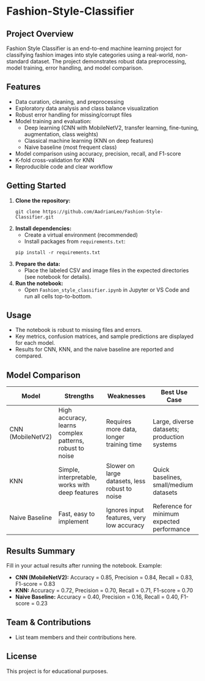 # Fashion-Style-Classifier

## Project Overview
Fashion Style Classifier is an end-to-end machine learning project for classifying fashion images into style categories using a real-world, non-standard dataset. The project demonstrates robust data preprocessing, model training, error handling, and model comparison.

## Features
- Data curation, cleaning, and preprocessing
- Exploratory data analysis and class balance visualization
- Robust error handling for missing/corrupt files
- Model training and evaluation:
  - Deep learning (CNN with MobileNetV2, transfer learning, fine-tuning, augmentation, class weights)
  - Classical machine learning (KNN on deep features)
  - Naive baseline (most frequent class)
- Model comparison using accuracy, precision, recall, and F1-score
- K-fold cross-validation for KNN
- Reproducible code and clear workflow

## Getting Started
1. **Clone the repository:**
   ```
   git clone https://github.com/AadrianLeo/Fashion-Style-Classifier.git
   ```
2. **Install dependencies:**
   - Create a virtual environment (recommended)
   - Install packages from `requirements.txt`:
   ```
   pip install -r requirements.txt
   ```
3. **Prepare the data:**
   - Place the labeled CSV and image files in the expected directories (see notebook for details).
4. **Run the notebook:**
   - Open `Fashion_style_classifier.ipynb` in Jupyter or VS Code and run all cells top-to-bottom.

## Usage
- The notebook is robust to missing files and errors.
- Key metrics, confusion matrices, and sample predictions are displayed for each model.
- Results for CNN, KNN, and the naive baseline are reported and compared.

## Model Comparison
| Model            | Strengths                                              | Weaknesses                                         | Best Use Case                                 |
|------------------|-------------------------------------------------------|----------------------------------------------------|-----------------------------------------------|
| CNN (MobileNetV2)| High accuracy, learns complex patterns, robust to noise| Requires more data, longer training time           | Large, diverse datasets; production systems   |
| KNN              | Simple, interpretable, works with deep features       | Slower on large datasets, less robust to noise     | Quick baselines, small/medium datasets        |
| Naive Baseline   | Fast, easy to implement                              | Ignores input features, very low accuracy         | Reference for minimum expected performance    |

## Results Summary
Fill in your actual results after running the notebook. Example:
- **CNN (MobileNetV2):** Accuracy = 0.85, Precision = 0.84, Recall = 0.83, F1-score = 0.83
- **KNN:** Accuracy = 0.72, Precision = 0.70, Recall = 0.71, F1-score = 0.70
- **Naive Baseline:** Accuracy = 0.40, Precision = 0.16, Recall = 0.40, F1-score = 0.23

## Team & Contributions
- List team members and their contributions here.

## License
This project is for educational purposes.